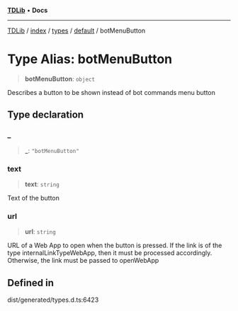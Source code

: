 [**TDLib**](../../../../../../README.md) • **Docs**

***

[TDLib](../../../../../../modules.md) / [index](../../../../../README.md) / [types](../../../README.md) / [default](../README.md) / botMenuButton

# Type Alias: botMenuButton

> **botMenuButton**: `object`

Describes a button to be shown instead of bot commands menu button

## Type declaration

### \_

> **\_**: `"botMenuButton"`

### text

> **text**: `string`

Text of the button

### url

> **url**: `string`

URL of a Web App to open when the button is pressed. If the link is of the type internalLinkTypeWebApp, then it must be processed accordingly. Otherwise, the link must be passed to openWebApp

## Defined in

dist/generated/types.d.ts:6423
